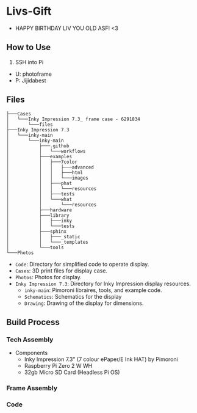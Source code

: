 # Livs-Gift
* HAPPY BIRTHDAY LIV YOU OLD ASF! <3

## How to Use
1. SSH into Pi
  * U: photoframe
  * P: Jijidabest

## Files
```
├───Cases
│   └───Inky Impression 7.3_ frame case - 6291834
│       └───files
├───Inky Impression 7.3
│   └───inky-main
│       └───inky-main
│           ├───.github
│           │   └───workflows
│           ├───examples
│           │   ├───7color
│           │   │   ├───advanced
│           │   │   ├───html
│           │   │   └───images
│           │   ├───phat
│           │   │   └───resources
│           │   ├───tests
│           │   └───what
│           │       └───resources
│           ├───hardware
│           ├───library
│           │   ├───inky
│           │   └───tests
│           ├───sphinx
│           │   ├───_static
│           │   └───_templates
│           └───tools
└───Photos
```

* `Code`: Directory for simplified code to operate display.
* `Cases`: 3D print files for display case.
* `Photos`: Photos for display.
* `Inky Impression 7.3`: Directory for Inky Impression display resources.
    *  `inky-main`: Pimoroni libraires, tools, and example code.
    * `Schematics`: Schematics for the display
    * `Drawing`: Drawing of the display for dimensions.

## Build Process

### Tech Assembly
* Components
  * Inky Impression 7.3" (7 colour ePaper/E Ink HAT) by Pimoroni
  * Raspberry Pi Zero 2 W WH
  * 32gb Micro SD Card (Headless Pi OS)

### Frame Assembly

### Code

